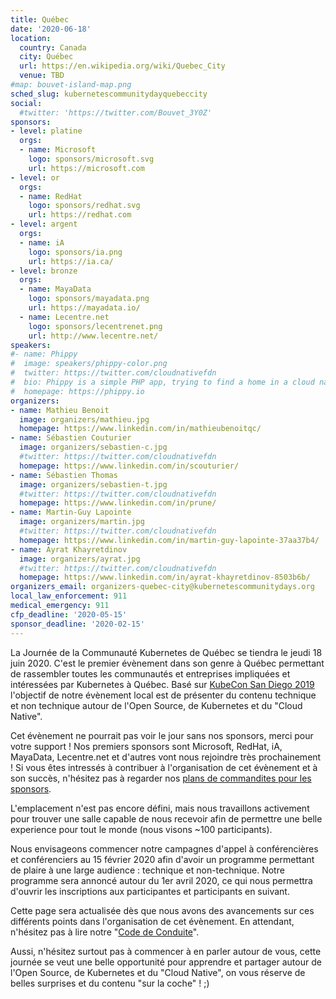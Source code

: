 ```yaml
---
title: Québec
date: '2020-06-18'
location:
  country: Canada
  city: Québec
  url: https://en.wikipedia.org/wiki/Quebec_City
  venue: TBD
#map: bouvet-island-map.png
sched_slug: kubernetescommunitydayquebeccity
social:
  #twitter: 'https://twitter.com/Bouvet_3Y0Z'
sponsors:
- level: platine
  orgs:
  - name: Microsoft
    logo: sponsors/microsoft.svg
    url: https://microsoft.com
- level: or
  orgs:
  - name: RedHat
    logo: sponsors/redhat.svg
    url: https://redhat.com
- level: argent
  orgs:
  - name: iA
    logo: sponsors/ia.png
    url: https://ia.ca/
- level: bronze
  orgs:
  - name: MayaData
    logo: sponsors/mayadata.png
    url: https://mayadata.io/
  - name: Lecentre.net
    logo: sponsors/lecentrenet.png
    url: http://www.lecentre.net/
speakers:
#- name: Phippy
#  image: speakers/phippy-color.png
#  twitter: https://twitter.com/cloudnativefdn
#  bio: Phippy is a simple PHP app, trying to find a home in a cloud native world.
#  homepage: https://phippy.io
organizers:
- name: Mathieu Benoit
  image: organizers/mathieu.jpg
  homepage: https://www.linkedin.com/in/mathieubenoitqc/
- name: Sébastien Couturier
  image: organizers/sebastien-c.jpg
  #twitter: https://twitter.com/cloudnativefdn
  homepage: https://www.linkedin.com/in/scouturier/
- name: Sébastien Thomas
  image: organizers/sebastien-t.jpg
  #twitter: https://twitter.com/cloudnativefdn
  homepage: https://www.linkedin.com/in/prune/
- name: Martin-Guy Lapointe
  image: organizers/martin.jpg
  #twitter: https://twitter.com/cloudnativefdn
  homepage: https://www.linkedin.com/in/martin-guy-lapointe-37aa37b4/
- name: Ayrat Khayretdinov
  image: organizers/ayrat.jpg
  #twitter: https://twitter.com/cloudnativefdn
  homepage: https://www.linkedin.com/in/ayrat-khayretdinov-8503b6b/
organizers_email: organizers-quebec-city@kubernetescommunitydays.org
local_law_enforcement: 911
medical_emergency: 911
cfp_deadline: '2020-05-15'
sponsor_deadline: '2020-02-15'
---
```


La Journée de la Communauté Kubernetes de Québec se tiendra le jeudi 18 juin 2020. C'est le premier évènement dans son genre à Québec permettant de rassembler toutes les communautés et entreprises impliquées et intéressées par Kubernetes à Québec. Basé sur [KubeCon San Diego 2019](https://events.linuxfoundation.org/events/kubecon-cloudnativecon-north-america-2019/) l'objectif de notre évènement local est de présenter du contenu technique et non technique autour de l'Open Source, de Kubernetes et du "Cloud Native".

Cet évènement ne pourrait pas voir le jour sans nos sponsors, merci pour votre support ! Nos premiers sponsors sont Microsoft, RedHat, iA, MayaData, Lecentre.net et d'autres vont nous rejoindre très prochainement ! Si vous êtes intressés à contribuer à l'organisation de cet évènement et à son succès, n'hésitez pas à regarder nos [plans de commandites pour les sponsors](sponsor).

L'emplacement n'est pas encore défini, mais nous travaillons activement pour trouver une salle capable de nous recevoir afin de permettre une belle experience pour tout le monde (nous visons ~100 participants).

Nous envisageons commencer notre campagnes d'appel à conférencières et conférenciers au 15 février 2020 afin d'avoir un programme permettant de plaire à une large audience : technique et non-technique. Notre programme sera annoncé autour du 1er avril 2020, ce qui nous permettra d'ouvrir les inscriptions aux participantes et participants en suivant.

Cette page sera actualisée dès que nous avons des avancements sur ces différents points dans l'organisation de cet évènement. En attendant, n'hésitez pas à lire notre "[Code de Conduite](/code-of-conduct)".

Aussi, n'hésitez surtout pas à commencer à en parler autour de vous, cette journée se veut une belle opportunité pour apprendre et partager autour de l'Open Source, de Kubernetes et du "Cloud Native", on vous réserve de belles surprises et du contenu "sur la coche" ! ;)
